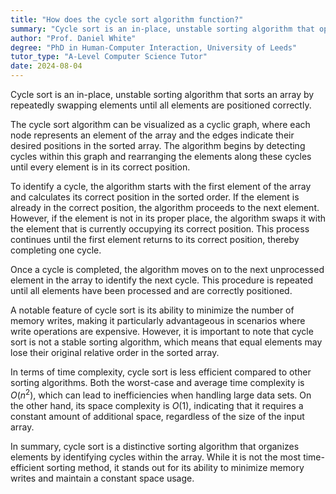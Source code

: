 ```yaml
---
title: "How does the cycle sort algorithm function?"
summary: "Cycle sort is an in-place, unstable sorting algorithm that operates by repeatedly swapping elements until they are in their correct positions."
author: "Prof. Daniel White"
degree: "PhD in Human-Computer Interaction, University of Leeds"
tutor_type: "A-Level Computer Science Tutor"
date: 2024-08-04
---
```


Cycle sort is an in-place, unstable sorting algorithm that sorts an array by repeatedly swapping elements until all elements are positioned correctly.

The cycle sort algorithm can be visualized as a cyclic graph, where each node represents an element of the array and the edges indicate their desired positions in the sorted array. The algorithm begins by detecting cycles within this graph and rearranging the elements along these cycles until every element is in its correct position.

To identify a cycle, the algorithm starts with the first element of the array and calculates its correct position in the sorted order. If the element is already in the correct position, the algorithm proceeds to the next element. However, if the element is not in its proper place, the algorithm swaps it with the element that is currently occupying its correct position. This process continues until the first element returns to its correct position, thereby completing one cycle.

Once a cycle is completed, the algorithm moves on to the next unprocessed element in the array to identify the next cycle. This procedure is repeated until all elements have been processed and are correctly positioned.

A notable feature of cycle sort is its ability to minimize the number of memory writes, making it particularly advantageous in scenarios where write operations are expensive. However, it is important to note that cycle sort is not a stable sorting algorithm, which means that equal elements may lose their original relative order in the sorted array.

In terms of time complexity, cycle sort is less efficient compared to other sorting algorithms. Both the worst-case and average time complexity is $O(n^2)$, which can lead to inefficiencies when handling large data sets. On the other hand, its space complexity is $O(1)$, indicating that it requires a constant amount of additional space, regardless of the size of the input array.

In summary, cycle sort is a distinctive sorting algorithm that organizes elements by identifying cycles within the array. While it is not the most time-efficient sorting method, it stands out for its ability to minimize memory writes and maintain a constant space usage.
    